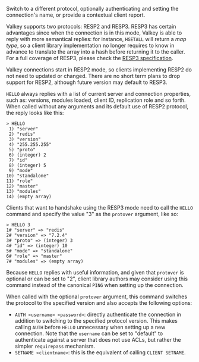 Switch to a different protocol, optionally authenticating and setting the
connection's name, or provide a contextual client report.

Valkey supports two protocols: RESP2 and RESP3. RESP3 has certain advantages since
when the connection is in this mode, Valkey is able to reply with more semantical
replies: for instance, `HGETALL` will return a *map type*, so a client library
implementation no longer requires to know in advance to translate the array into
a hash before returning it to the caller. For a full coverage of RESP3, please
check the [RESP3 specification](https://github.com/redis/redis-specifications/blob/master/protocol/RESP3.md).

Valkey connections start in RESP2 mode, so clients implementing RESP2 do
not need to updated or changed. There are no short term plans to drop support for
RESP2, although future version may default to RESP3.

`HELLO` always replies with a list of current server and connection properties,
such as: versions, modules loaded, client ID, replication role and so forth.
When called without any arguments and its default use of RESP2
protocol, the reply looks like this:

    > HELLO
     1) "server"
     2) "redis"
     3) "version"
     4) "255.255.255"
     5) "proto"
     6) (integer) 2
     7) "id"
     8) (integer) 5
     9) "mode"
    10) "standalone"
    11) "role"
    12) "master"
    13) "modules"
    14) (empty array)

Clients that want to handshake using the RESP3 mode need to call the `HELLO`
command and specify the value "3" as the `protover` argument, like so:

    > HELLO 3
    1# "server" => "redis"
    2# "version" => "7.2.4"
    3# "proto" => (integer) 3
    4# "id" => (integer) 10
    5# "mode" => "standalone"
    6# "role" => "master"
    7# "modules" => (empty array)

Because `HELLO` replies with useful information, and given that `protover` is
optional or can be set to "2", client library authors may consider using this
command instead of the canonical `PING` when setting up the connection.

When called with the optional `protover` argument, this command switches the
protocol to the specified version and also accepts the following options:

* `AUTH <username> <password>`: directly authenticate the connection in addition to switching to the specified protocol version. This makes calling `AUTH` before `HELLO` unnecessary when setting up a new connection. Note that the `username` can be set to "default" to authenticate against a server that does not use ACLs, but rather the simpler `requirepass` mechanism.
* `SETNAME <clientname>`: this is the equivalent of calling `CLIENT SETNAME`.

